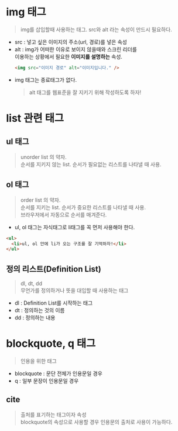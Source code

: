 # img 태그

> img를 삽입할때 사용하는 태그.
> src와 alt 라는 속성이 만드시 필요하다.

- src : 넣고 싶은 이미지의 주소(url, 경로)를 넣은 속성
- alt : img가 어떠한 이유로 보이지 않을때와 스크린 리더를  
  이용하는 상황에서 필요한 **이미지를 설명하는** 속성.
  ```html
  <img src="이미지 경로" alt="이미지입니다." />
  ```
- img 태그는 종료태그가 없다.
  > alt 태그를 웹표준을 잘 지키기 위해 작성하도록 하자!

# list 관련 태그

## ul 태그

> unorder list 의 약자.  
> 순서를 지키지 않는 list. 순서가 필요없는 리스트를 나타낼 때 사용.

## ol 태그

> order list 의 약자.  
> 순서를 지키는 list. 순서가 중요한 리스트를 나타낼 때 사용.  
> 브라우저에서 자동으로 순서를 매겨준다.

- ul, ol 태그는 자식태그로 li태그를 꼭 먼저 사용해야 한다.

```html
<ul>
  <li>ul, ol 안에 li가 오는 구조를 잘 기억하자!</li>
</ul>
```

## 정의 리스트(Definition List)

> dl, dt, dd  
> 무언가를 정의하거나 뜻을 대입할 때 사용하는 태그

- dl : Definition List를 시작하는 태그
- dt : 정의하는 것의 이름
- dd : 정의하는 내용

# blockquote, q 태그

> 인용을 위한 태그

- blockquote : 문단 전체가 인용문일 경우
- q : 일부 문장이 인용문일 경우

## cite

> 출처를 표기하는 태그이자 속성  
> blockquote의 속성으로 사용할 경우 인용문의 출처로 사용이 가능하다.
